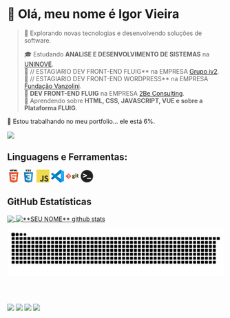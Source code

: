 # 💜 Olá, meu nome é Igor Vieira

>
> 🤔  Explorando novas tecnologias e desenvolvendo soluções de software.
>
> 🎓  Estudando **ANALISE E DESENVOLVIMENTO DE SISTEMAS** na [UNINOVE](https://www.uninove.br/).<br>
> 💼  // ESTAGIARIO DEV FRONT-END FLUIG** na EMPRESA [Grupo iv2](https://iv2.com.br/).<br>
> 💼  // ESTAGIARIO DEV FRONT-END WORDPRESS** na EMPRESA [Fundação Vanzolini](https://vanzolini.org.br/).<br>
> 💼  **DEV FRONT-END FLUIG** na EMPRESA [2Be Consulting](https://2beconsulting.com.br/).<br>
> 🌱  Aprendendo sobre **HTML, CSS, JAVASCRIPT, VUE e sobre a Plataforma FLUIG**.


🔭 Estou trabalhando no meu portfolio... ele está 6%.


<img align="center" width="600" src="https://i.pinimg.com/originals/54/e3/7d/54e37d8074ebcde1d96c77d7b2a7f310.gif"/>

## **Linguagens e Ferramentas:**  



<code><img height="30" src="https://raw.githubusercontent.com/github/explore/80688e429a7d4ef2fca1e82350fe8e3517d3494d/topics/html/html.png"></code>
<code><img height="30" src="https://raw.githubusercontent.com/github/explore/80688e429a7d4ef2fca1e82350fe8e3517d3494d/topics/css/css.png"></code>
<code><img height="30" src="https://raw.githubusercontent.com/github/explore/80688e429a7d4ef2fca1e82350fe8e3517d3494d/topics/javascript/javascript.png"></code>
<code><img height="30" src="https://raw.githubusercontent.com/github/explore/80688e429a7d4ef2fca1e82350fe8e3517d3494d/topics/visual-studio-code/visual-studio-code.png"></code>
<code><img height="30" src="https://raw.githubusercontent.com/github/explore/80688e429a7d4ef2fca1e82350fe8e3517d3494d/topics/git/git.png"></code>
<code><img height="30" src="https://raw.githubusercontent.com/github/explore/80688e429a7d4ef2fca1e82350fe8e3517d3494d/topics/terminal/terminal.png"></code>




## **GitHub Estatísticas**

<a href="https://github.com/Kinnitchi">
  <img align="center" src="https://github-readme-stats.vercel.app/api/top-langs/?username=kinnitchi&theme=dark&hide_langs_below=1" />
</a>

<a href="https://github.com/Kinnitchi">
 <img align="center" src="https://github-readme-stats.vercel.app/api?username=Kinnitchi&show_icons=true&theme=dark&line_height=27" alt="**SEU NOME** github stats"/>

![Snake animation](https://github.com/kinnitchi/kinnitchi/blob/output/github-contribution-grid-snake.svg)

<br>
<br>

<a href="https://www.youtube.com/channel/UCo-u0Q45LwQ238a4p1kaPgg" target="_blank"><img src="https://img.shields.io/badge/YouTube-FF0000?style=for-the-badge&logo=youtube&logoColor=white" target="_blank"></a>
  <a href="https://www.instagram.com/kinnitchi" target="_blank"><img src="https://img.shields.io/badge/-Instagram-%23E4405F?style=for-the-badge&logo=instagram&logoColor=white" target="_blank"></a>
 	<a href="https://www.twitch.tv/kinnitchi" target="_blank"><img src="https://img.shields.io/badge/Twitch-9146FF?style=for-the-badge&logo=twitch&logoColor=white" target="_blank"></a> 
  <a href="https://www.linkedin.com/in/kinnitchi" target="_blank"><img src="https://img.shields.io/badge/-LinkedIn-%230077B5?style=for-the-badge&logo=linkedin&logoColor=white" target="_blank"></a> 


